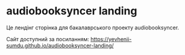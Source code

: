 # audiobooksyncer landing

Це лендінг сторінка для бакалаврського проекту audiobooksyncer.

Сайт доступний за посиланням: https://yevhenii-sumdu.github.io/audiobooksyncer-landing/
